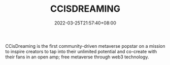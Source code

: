 ﻿---
weight: 
title: "CCISDREAMING"
description: "CCisDreaming is the first community-driven metaverse popstar on a mission to inspire creators to tap into their unlimited potential and co-create with their fans in an open amp; free metaverse through web3 technology."
date: 2022-03-25T21:57:40+08:00
lastmod: 2022-03-25T16:45:40+08:00
draft: false
authors: ["Metabd"]
featuredImage: "234.jpg"
link: "https://www.ccisdreaming.com/"
tags: ["CCISDREAMING","ÐéÄâÈË"]
categories: ["navigation"]
navigation: ["ÐéÄâÈË"]
lightgallery: true
toc: true
pinned: false
recommend: false
recommend1: false
---
CCisDreaming is the first community-driven metaverse popstar on a mission to inspire creators to tap into their unlimited potential and co-create with their fans in an open amp; free metaverse through web3 technology.

